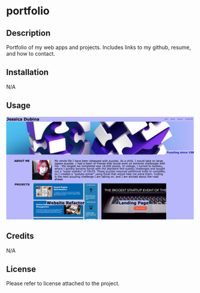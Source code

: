 # portfolio

## Description
Portfolio of my web apps and projects. Includes links to my github, resume, and how to contact.

## Installation
N/A

## Usage
![Screenshot of webpage](/assets/images/screen-shot.png)

## Credits
N/A

## License
Please refer to license attached to the project.